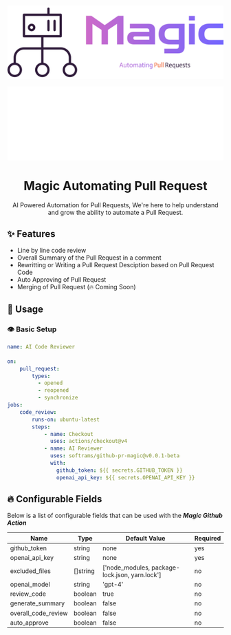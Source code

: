 <div align="center">

![Pull Request Magic](docs/images/multi_color.png#gh-light-mode-only)

![Pull Request Magic](docs/images/white.png#gh-dark-mode-only)

# Magic Automating Pull Request

AI Powered Automation for Pull Requests, We're here to help understand and grow the ability to automate a Pull Request. 

</div>

## ✨ Features

- Line by line code review
- Overall Summary of the Pull Request in a comment
- Rewritting or Writing a Pull Request Desciption based on Pull Request Code
- Auto Approving of Pull Request
- Merging of Pull Request (🔥 Coming Soon)

## 🚀 Usage

### 👁️ Basic Setup
```yaml
name: AI Code Reviewer

on: 
    pull_request:
        types:
          - opened
          - reopened 
          - synchronize
jobs: 
    code_review:
        runs-on: ubuntu-latest
        steps: 
            - name: Checkout
              uses: actions/checkout@v4
            - name: AI Reviewer
              uses: softrams/github-pr-magic@v0.0.1-beta
              with: 
                github_token: ${{ secrets.GITHUB_TOKEN }}
                openai_api_key: ${{ secrets.OPENAI_API_KEY }}
```

## 🔥 Configurable Fields
Below is a list of configurable fields that can be used with the ***Magic Github Action***

| Name | Type | Default Value | Required |
|--|--|--|--|
| github_token | string | none | yes |
| openai_api_key | string | none | yes |
| excluded_files | []string | ['node_modules, package-lock.json, yarn.lock'] | no |
| openai_model | string | 'gpt-4' | no |
| review_code | boolean | true | no |
| generate_summary | boolean | false | no |
| overall_code_review | boolean | false | no |
| auto_approve | boolean | false | no |
